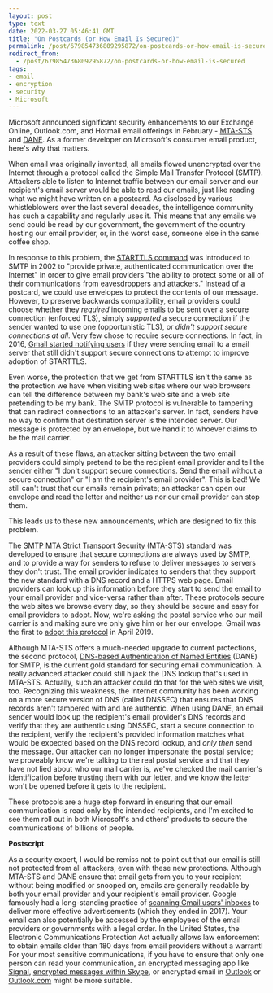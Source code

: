 ```yaml
---
layout: post
type: text
date: 2022-03-27 05:46:41 GMT
title: "On Postcards (or How Email Is Secured)"
permalink: /post/679854736809295872/on-postcards-or-how-email-is-secured
redirect_from: 
  - /post/679854736809295872/on-postcards-or-how-email-is-secured
tags:
- email
- encryption
- security
- Microsoft
---
```

<p>Microsoft announced significant security enhancements to our Exchange Online, Outlook.com, and Hotmail email offerings in February - <a href="https://techcommunity.microsoft.com/t5/exchange-team-blog/introducing-mta-sts-for-exchange-online/ba-p/3106386">MTA-STS</a> and <a href="https://techcommunity.microsoft.com/t5/exchange-team-blog/releasing-outbound-smtp-dane-with-dnssec/ba-p/3100920">DANE</a>. As a former developer on Microsoft's consumer email product, here's why that matters.</p>

<p>When email was originally invented, all emails flowed unencrypted over the Internet through a protocol called the Simple Mail Transfer Protocol (SMTP). Attackers able to listen to Internet traffic between our email server and our recipient's email server would be able to read our emails, just like reading what we might have written on a postcard. As disclosed by various whistleblowers over the last several decades, the intelligence community has such a capability and regularly uses it. This means that any emails we send could be read by our government, the government of the country hosting our email provider, or, in the worst case, someone else in the same coffee shop.</p>

<p>In response to this problem, the <a href="https://www.ietf.org/rfc/rfc3207.txt">STARTTLS command</a> was introduced to SMTP in 2002 to "provide private, authenticated communication over the Internet" in order to give email providers "the ability to protect some or all of their communications from eavesdroppers and attackers." Instead of a postcard, we could use envelopes to protect the contents of our message. However, to preserve backwards compatibility, email providers could choose whether they <i>required</i> incoming emails to be sent over a secure connection (enforced TLS), simply <i>supported</i> a secure connection if the sender wanted to use one (opportunistic TLS), or <i>didn't support secure connections at all</i>. Very few chose to require secure connections. In fact, in 2016, <a href="https://blog.google/products/gmail/making-email-safer-for-you-posted-by/">Gmail started notifying users</a> if they were sending email to a email server that still didn't support secure connections to attempt to improve adoption of STARTTLS.</p>

<p>Even worse, the protection that we get from STARTTLS isn't the same as the protection we have when visiting web sites where our web browsers can tell the difference between my bank's web site and a web site pretending to be my bank. The SMTP protocol is vulnerable to tampering that can redirect connections to an attacker's server. In fact, senders have no way to confirm that destination server is the intended server. Our message is protected by an envelope, but we hand it to whoever claims to be the mail carrier.</p>

<p>As a result of these flaws, an attacker sitting between the two email providers could simply pretend to be the recipient email provider and tell the sender either "I don't support secure connections. Send the email without a secure connection" or "I am the recipient's email provider". This is bad! We still can't trust that our emails remain private; an attacker can open our envelope and read the letter and neither us nor our email provider can stop them.</p>

<p>This leads us to these new announcements, which are designed to fix this problem.</p>

<p>The <a href="https://datatracker.ietf.org/doc/html/rfc8461">SMTP MTA Strict Transport Security</a> (MTA-STS) standard was developed to ensure that secure connections are always used by SMTP, and to provide a way for senders to refuse to deliver messages to servers they don't trust. The email provider indicates to senders that they support the new standard with a DNS record and a HTTPS web page. Email providers can look up this information before they start to send the email to your email provider and vice-versa rather than after. These protocols secure the web sites we browse every day, so they should be secure and easy for email providers to adopt. Now, we're asking the postal service who our mail carrier is and making sure we only give him or her our envelope. Gmail was the first to <a href="https://security.googleblog.com/2019/04/gmail-making-email-more-secure-with-mta.html">adopt this protocol</a> in April 2019.</p>

<p>Although MTA-STS offers a much-needed upgrade to current protections, the second protocol, <a href="https://tools.ietf.org/html/rfc7672">DNS-based Authentication of Named Entities</a> (DANE) for SMTP, is the current gold standard for securing email communication. A really advanced attacker could still hijack the DNS lookup that's used in MTA-STS. Actually, such an attacker could do that for the web sites we visit, too. Recognizing this weakness, the Internet community has been working on a more secure version of DNS (called DNSSEC) that ensures that DNS records aren't tampered with and are authentic. When using DANE, an email sender would look up the recipient's email provider's DNS records and verify that they are authentic using DNSSEC, start a secure connection to the recipient, verify the recipient's provided information matches what would be expected based on the DNS record lookup, and <i>only then</i> send the message. Our attacker can no longer impersonate the postal service; we proveably know we're talking to the real postal service and that they have not lied about who our mail carrier is, we've checked the mail carrier's identification before trusting them with our letter, and we know the letter won't be opened before it gets to the recipient.</p>

<p>These protocols are a huge step forward in ensuring that our email communication is read only by the intended recipients, and I'm excited to see them roll out in both Microsoft's and others' products to secure the communications of billions of people.</p>

<p><strong>Postscript</strong></p>
<p>As a security expert, I would be remiss not to point out that our email is still not protected from all attackers, even with these new protections. Although MTA-STS and DANE ensure that email gets from you to your recipient without being modified or snooped on, emails are generally readable by both your email provider and your recipient's email provider. Google famously had a long-standing practice of <a href="https://www.theverge.com/2017/6/23/15862492/google-gmail-advertising-targeting-privacy-cloud-business">scanning Gmail users' inboxes</a> to deliver more effective advertisements (which they ended in 2017). Your email can also potentially be accessed by the employees of the email providers or governments with a legal order. In the United States, the Electronic Communications Protection Act actually allows law enforcement to obtain emails older than 180 days from email providers without a warrant! For your most sensitive communications, if you have to ensure that only one person can read your communication, an encrypted messaging app like <a href="https://signal.org/en/">Signal</a>, <a href="https://go.skype.com/privateconversations">encrypted messages within Skype</a>, or encrypted email in <a href="https://support.microsoft.com/en-us/office/encrypt-email-messages-373339cb-bf1a-4509-b296-802a39d801dc">Outlook</a> or <a href="https://support.microsoft.com/en-us/office/learn-about-encrypted-messages-in-outlook-com-3521aa01-77e3-4cfd-8a13-299eb60b1957">Outlook.com</a> might be more suitable.</p>